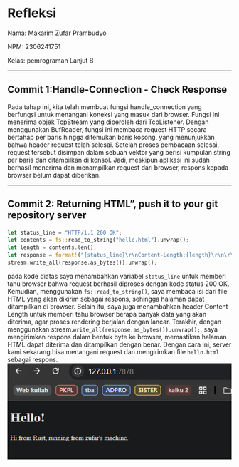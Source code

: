 # Refleksi

Nama: Makarim Zufar Prambudyo

NPM: 2306241751

Kelas: pemrograman Lanjut B

---

## Commit 1:Handle-Connection - Check Response

Pada tahap ini, kita telah membuat fungsi handle_connection yang berfungsi untuk menangani koneksi yang masuk dari browser. Fungsi ini menerima objek TcpStream yang diperoleh dari TcpListener. Dengan menggunakan BufReader, fungsi ini membaca request HTTP secara bertahap per baris hingga ditemukan baris kosong, yang menunjukkan bahwa header request telah selesai. Setelah proses pembacaan selesai, request tersebut disimpan dalam sebuah vektor yang berisi kumpulan string per baris dan ditampilkan di konsol. Jadi, meskipun aplikasi ini sudah berhasil menerima dan menampilkan request dari browser, respons kepada browser belum dapat diberikan.

---

## Commit 2: Returning HTML”, push it to your git repository server

```rust
let status_line = "HTTP/1.1 200 OK";
let contents = fs::read_to_string("hello.html").unwrap();
let length = contents.len();
let response = format!("{status_line}\r\nContent-Length:{length}\r\n\r\n{contents}");
stream.write_all(response.as_bytes()).unwrap();
```

pada kode diatas saya menambahkan variabel `status_line` untuk memberi tahu browser bahwa request berhasil diproses dengan kode status 200 OK. Kemudian, menggunakan `fs::read_to_string()`, saya membaca isi dari file HTML yang akan dikirim sebagai respons, sehingga halaman dapat ditampilkan di browser. Selain itu, saya juga menambahkan header Content-Length untuk memberi tahu browser berapa banyak data yang akan diterima, agar proses rendering berjalan dengan lancar. Terakhir, dengan menggunakan stream.`write_all(response.as_bytes()).unwrap();`, saya mengirimkan respons dalam bentuk byte ke browser, memastikan halaman HTML dapat diterima dan ditampilkan dengan benar. Dengan cara ini, server kami sekarang bisa menangani request dan mengirimkan file `hello.html` sebagai respons.
![hello-html-screenshot](https://github.com/MakarimZufar/tutorial06_ADVPRO/blob/master/README-image/hello.png)